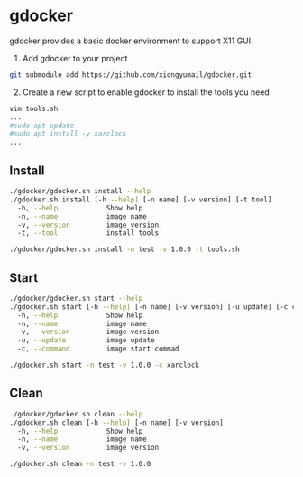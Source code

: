 # gdocker

gdocker provides a basic docker environment to support X11 GUI.

1. Add gdocker to your project

```bash
git submodule add https://github.com/xiongyumail/gdocker.git
```

2. Create a new script to enable gdocker to install the tools you need

```bash
vim tools.sh
...
#sudo apt update
#sudo apt install -y xarclock
...
```

## Install

```bash
./gdocker/gdocker.sh install --help
./gdocker.sh install [-h --help] [-n name] [-v version] [-t tool]
  -h, --help            Show help
  -n, --name            image name
  -v, --version         image version
  -t, --tool            install tools
```

```bash
./gdocker/gdocker.sh install -n test -v 1.0.0 -t tools.sh 
```

## Start

```bash
./gdocker/gdocker.sh start --help
./gdocker.sh start [-h --help] [-n name] [-v version] [-u update] [-c command]
  -h, --help            Show help
  -n, --name            image name
  -v, --version         image version
  -u, --update          image update
  -c, --command         image start commad
```

```bash
./gdocker.sh start -n test -v 1.0.0 -c xarclock
```

## Clean

```bash
./gdocker/gdocker.sh clean --help
./gdocker.sh clean [-h --help] [-n name] [-v version]
  -h, --help            Show help
  -n, --name            image name
  -v, --version         image version
```

```bash
./gdocker.sh clean -n test -v 1.0.0
```
